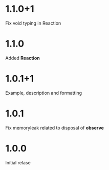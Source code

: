 # 1.1.0+1

Fix void typing in Reaction

# 1.1.0

Added **Reaction**

# 1.0.1+1

Example, description and formatting

# 1.0.1

Fix memoryleak related to disposal of **observe**

# 1.0.0

Initial relase